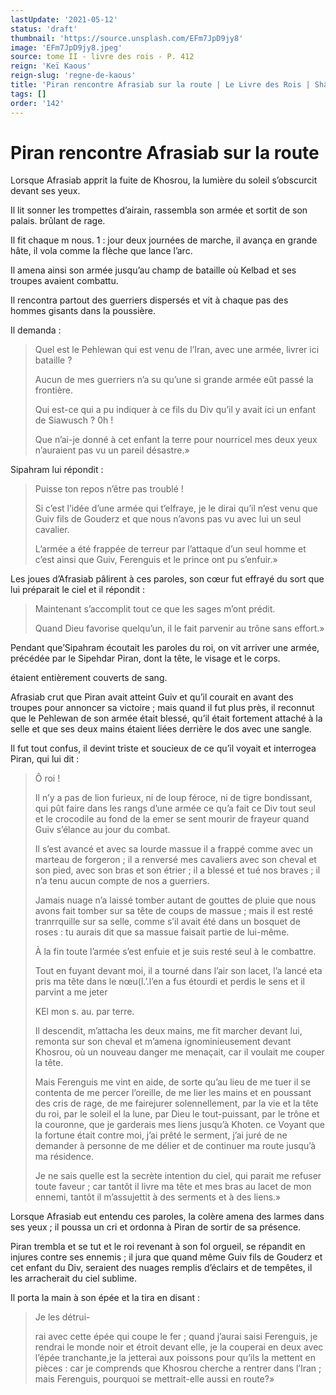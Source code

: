 ```yaml
---
lastUpdate: '2021-05-12'
status: 'draft'
thumbnail: 'https://source.unsplash.com/EFm7JpD9jy8'
image: 'EFm7JpD9jy8.jpeg'
source: tome II - livre des rois - P. 412
reign: 'Keï Kaous'
reign-slug: 'regne-de-kaous'
title: 'Piran rencontre Afrasiab sur la route | Le Livre des Rois | Shâhnâmeh'
tags: []
order: '142'
---
```


# Piran rencontre Afrasiab sur la route

Lorsque Afrasiab apprit la fuite de Khosrou, la lumière du soleil s’obscurcit devant ses yeux.

Il lit sonner les trompettes d’airain, rassembla son armée et sortit de son palais. brûlant de rage.

Il fit chaque m nous. 1 : jour deux journées de marche, il avança en grande hâte, il vola comme la flèche que lance l’arc.

Il amena ainsi son armée jusqu’au champ de bataille où Kelbad et ses troupes avaient combattu.

Il rencontra partout des guerriers dispersés et vit à chaque pas des hommes gisants dans la poussière.

Il demanda :

> Quel est le Pehlewan qui est venu de l’Iran, avec une armée, livrer ici bataille ?
>
> Aucun de mes guerriers n’a su qu’une si grande armée eût passé la frontière.
>
> Qui est-ce qui a pu indiquer à ce fils du Div qu’il y avait ici un enfant de Siawusch ? 0h !
>
> Que n’ai-je donné à cet enfant la terre pour nourricel mes deux yeux n’auraient pas vu un pareil désastre.»

Sipahram lui répondit :

> Puisse ton repos n’être pas troublé !
>
> Si c’est l’idée d’une armée qui t’elfraye, je le dirai qu’il n’est venu que Guiv fils de Gouderz et que nous n’avons pas vu avec lui un seul cavalier.
>
> L’armée a été frappée de terreur par l’attaque d’un seul homme et c’est ainsi que Guiv, Ferenguis et le prince ont pu s’enfuir.»

Les joues d’Afrasiab pâlirent à ces paroles, son cœur fut effrayé du sort que lui préparait le ciel et il répondit :

> Maintenant s’accomplit tout ce que les sages m’ont prédit.
>
> Quand Dieu favorise quelqu’un, il le fait parvenir au trône sans effort.»

Pendant que’Sipahram écoutait les paroles du roi, on vit arriver une armée, précédée par le Sipehdar Piran, dont la tête, le visage et le corps.

étaient entièrement couverts de sang.

Afrasiab crut que Piran avait atteint Guiv et qu’il courait en avant des troupes pour annoncer sa victoire ; mais quand il fut plus près, il reconnut que le Pehlewan de son armée était blessé, qu’il était fortement attaché à la selle et que ses deux mains étaient liées derrière le dos avec une sangle.

Il fut tout confus, il devint triste et soucieux de ce qu’il voyait et interrogea Piran, qui lui dit :

> Ô roi !
>
> Il n’y a pas de lion furieux, ni de loup féroce, ni de tigre bondissant, qui pût faire dans les rangs d’une armée ce qu’a fait ce Div tout seul et le crocodile au fond de la emer se sent mourir de frayeur quand Guiv s’élance au jour du combat.
>
> Il s’est avancé et avec sa lourde massue il a frappé comme avec un marteau de forgeron ; il a renversé mes cavaliers avec son cheval et son pied, avec son bras et son étrier ; il a blessé et tué nos braves ; il n’a tenu aucun compte de nos a guerriers.
>
> Jamais nuage n’a laissé tomber autant de gouttes de pluie que nous avons fait tomber sur sa tête de coups de massue ; mais il est resté tranrrquille sur sa selle, comme s’il avait été dans un bosquet de roses : tu aurais dit que sa massue faisait partie de lui-même.
>
> À la fin toute l’armée s’est enfuie et je suis resté seul à le combattre.
>
> Tout en fuyant devant moi, il a tourné dans l’air son lacet, l’a lancé eta pris ma tête dans le nœu(l.’.l’en a fus étourdi et perdis le sens et il parvint a me jeter
>
> KEl mon s. au. par terre.
>
> Il descendit, m’attacha les deux mains, me fit marcher devant lui, remonta sur son cheval et m’amena ignominieusement devant Khosrou, où
un nouveau danger me menaçait, car il voulait me couper la tête.
>
> Mais Ferenguis me vint en aide, de sorte qu’au lieu de me tuer il se contenta de me percer l’oreille, de me lier les mains et en poussant des cris de rage, de me fairejurer solennellement, par la vie et la tête du roi, par le soleil el la lune, par Dieu le tout-puissant, par le trône et la couronne, que je garderais mes liens jusqu’à Khoten. ce Voyant que la fortune était contre moi, j’ai prêté le serment, j’ai juré de ne demander à personne de me délier et de continuer ma route jusqu’à ma résidence.
>
> Je ne sais quelle est la secrète intention du ciel, qui parait me refuser toute faveur ; car tantôt il livre ma tête et mes bras au lacet de mon ennemi, tantôt il m’assujettit à des serments et à des liens.»

Lorsque Afrasiab eut entendu ces paroles, la colère amena des larmes dans ses yeux ; il poussa un cri et ordonna à Piran de sortir de sa présence.

Piran trembla et se tut et le roi revenant à son fol orgueil, se répandit en injures contre ses ennemis ; il jura que quand même Guiv fils de Gouderz et cet enfant du Div, seraient des nuages remplis d’éclairs et de tempêtes, il les arracherait du ciel sublime.

Il porta la main à son épée et la tira en disant :

> Je les détrui-
>
> rai avec cette épée qui coupe le fer ; quand j’aurai saisi Ferenguis, je rendrai le monde noir et étroit devant elle, je la couperai en deux avec l’épée tranchante,je la jetterai aux poissons pour qu’ils la mettent en pièces : car je comprends que Khosrou cherche a rentrer dans l’Iran ; mais Ferenguis, pourquoi se mettrait-elle aussi en route?»
